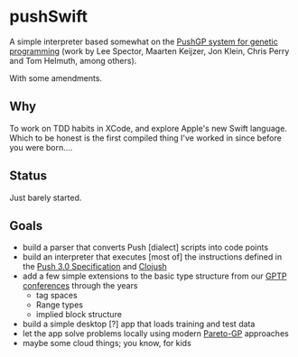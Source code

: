pushSwift
=========
A simple interpreter based somewhat on the [PushGP system for genetic programming](http://faculty.hampshire.edu/lspector/push.html) (work by Lee Spector, Maarten Keijzer, Jon Klein, Chris Perry and Tom Helmuth, among others).

With some amendments.

## Why

To work on TDD habits in XCode, and explore Apple's new Swift language. Which to be honest is the first compiled thing I've worked in since before you were born....

## Status

Just barely started.

## Goals

- build a parser that converts Push [dialect] scripts into code points
- build an interpreter that executes [most of] the instructions defined in the [Push 3.0 Specification](http://faculty.hampshire.edu/lspector/push3-description.html) and [Clojush](https://github.com/lspector/Clojush)
- add a few simple extensions to the basic type structure from our [GPTP conferences](http://vserver1.cscs.lsa.umich.edu/gptp-workshops/) through the years
  - tag spaces
  - Range types
  - implied block structure
- build a simple desktop [?] app that loads training and test data
- let the app solve problems locally using modern [Pareto-GP](http://www.evolved-analytics.com/?q=technology/publications) approaches
- maybe some cloud things; you know, for kids
